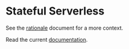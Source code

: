 # Stateful Serverless

See the [rationale](RATIONALE.md) document for a more context.

Read the current [documentation](documentation/README.md).